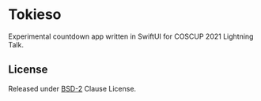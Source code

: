 Tokieso
======

Experimental countdown app written in SwiftUI for COSCUP 2021 Lightning Talk.

License
-------

Released under [BSD-2](LICENSE.md) Clause License.
